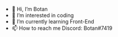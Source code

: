 - 👋 Hi, I’m Botan
- 👀 I’m interested in coding
- 🌱 I’m currently learning Front-End
- 📫 How to reach me Discord: Botan#7419

<!---
QBotan/QBotan is a ✨ special ✨ repository because its `README.md` (this file) appears on your GitHub profile.
You can click the Preview link to take a look at your changes.
--->
